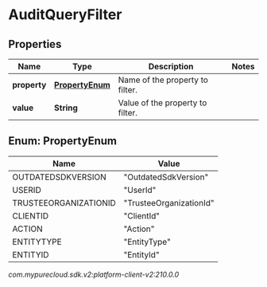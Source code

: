 # AuditQueryFilter


## Properties

| Name | Type | Description | Notes |
| ------------ | ------------- | ------------- | ------------- |
| **property** | [**PropertyEnum**](#Enum--PropertyEnum) | Name of the property to filter. |  |
| **value** | **String** | Value of the property to filter. |  |


## Enum: PropertyEnum

| Name | Value |
| ---- | ----- |
| OUTDATEDSDKVERSION | &quot;OutdatedSdkVersion&quot; | 
| USERID | &quot;UserId&quot; | 
| TRUSTEEORGANIZATIONID | &quot;TrusteeOrganizationId&quot; | 
| CLIENTID | &quot;ClientId&quot; | 
| ACTION | &quot;Action&quot; | 
| ENTITYTYPE | &quot;EntityType&quot; | 
| ENTITYID | &quot;EntityId&quot; | 




_com.mypurecloud.sdk.v2:platform-client-v2:210.0.0_
